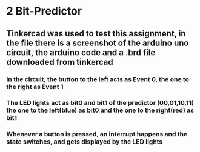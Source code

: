 # 2 Bit-Predictor 

## Tinkercad was used to test this assignment, in the file there is a screenshot of the arduino uno circuit, the arduino code and a .brd file downloaded from tinkercad

### In the circuit, the button to the left acts as Event 0, the one to the right as Event 1

### The LED lights act as bit0 and bit1 of the predictor (00,01,10,11) the one to the left(blue) as bit0 and the one to the right(red) as bit1 

### Whenever a button is pressed, an interrupt happens and the state switches, and gets displayed by the LED lights